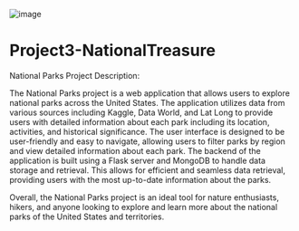 ![image](https://user-images.githubusercontent.com/112281976/212208518-739cb1d6-3d86-4f1c-a676-d7ad680e983c.png)





# Project3-NationalTreasure

National Parks Project Description: 

The National Parks project is a web application that allows users to explore national parks across the United States. The application utilizes data from various sources including Kaggle, Data World, and Lat Long to provide users with detailed information about each park including its location, activities, and historical significance.
The user interface is designed to be user-friendly and easy to navigate, allowing users to filter parks by region and view detailed information about each park. The backend of the application is built using a Flask server and MongoDB to handle data storage and retrieval. This allows for efficient and seamless data retrieval, providing users with the most up-to-date information about the parks.

Overall, the National Parks project is an ideal tool for nature enthusiasts, hikers, and anyone looking to explore and learn more about the national parks of the United States and territories.


